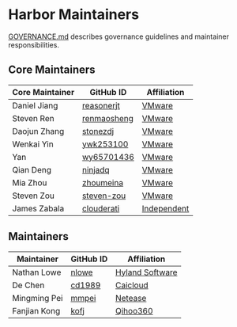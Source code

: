 # Harbor Maintainers

[GOVERNANCE.md](https://github.com/goharbor/community/blob/master/GOVERNANCE.md)
describes governance guidelines and maintainer responsibilities.

## Core Maintainers

| Core Maintainer | GitHub ID | Affiliation |
| --------------- | --------- | ----------- |
| Daniel Jiang | [reasonerjt](https://github.com/reasonerjt) | [VMware](https://www.github.com/vmware/) |
| Steven Ren | [renmaosheng](https://github.com/renmaosheng) | [VMware](https://www.github.com/vmware/) |
| Daojun Zhang | [stonezdj](https://github.com/stonezdj) | [VMware](https://www.github.com/vmware/) |
| Wenkai Yin | [ywk253100](https://github.com/ywk253100) | [VMware](https://www.github.com/vmware/) |
| Yan | [wy65701436](https://github.com/wy65701436) | [VMware](https://www.github.com/vmware/) |
| Qian Deng | [ninjadq](https://github.com/ninjadq) | [VMware](https://www.github.com/vmware/) |
| Mia Zhou | [zhoumeina](https://github.com/zhoumeina) | [VMware](https://www.github.com/vmware/) |
| Steven Zou | [steven-zou](https://github.com/steven-zou) | [VMware](https://www.github.com/vmware/) |
| James Zabala | [clouderati](https://github.com/clouderati) | [Independent](https://www.github.com/clouderati/) |

## Maintainers

| Maintainer | GitHub ID | Affiliation |
| ---------- | --------- | ----------- |
| Nathan Lowe | [nlowe](https://github.com/nlowe) | [Hyland Software](https://github.com/HylandSoftware) |
| De Chen | [cd1989](https://github.com/cd1989) | [Caicloud](https://github.com/caicloud) |
| Mingming Pei | [mmpei](https://github.com/mmpei) | [Netease](https://github.com/netease) |
| Fanjian Kong | [kofj](https://github.com/kofj) | [Qihoo360](https://github.com/Qihoo360) |
